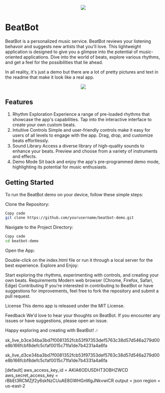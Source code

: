 <p align="center">
  <img src="https://github.com/octodemo/beat-bot/assets/4910518/a85f65ef-ef11-40b9-882e-dd722fd112ec">
</p>

# BeatBot
BeatBot is a personalized music service.  BeatBot reviews your listening behavoir and suggests new artists that you'll love. This lightweight application is designed to give you a glimpse into the potential of music-oriented applications. Dive into the world of beats, explore various rhythms, and get a feel for the possibilities that lie ahead.

In all reality, it's just a demo but there are a lot of pretty pictures and text in the readme that make it look like a real app.  

<p align="center">
  <img src="https://github.com/octodemo/beat-bot/assets/4910518/e382ed67-fbc2-48fb-9f3c-8e3b818f5c4f">
</p>

## Features
1. Rhythm Exploration
Experience a range of pre-loaded rhythms that showcase the app's capabilities.
Tap into the interactive interface to create your own custom beats.
2. Intuitive Controls
Simple and user-friendly controls make it easy for users of all levels to engage with the app.
Drag, drop, and customize beats effortlessly.
3. Sound Library
Access a diverse library of high-quality sounds to enhance your beats.
Preview and choose from a variety of instruments and effects.
4. Demo Mode
Sit back and enjoy the app's pre-programmed demo mode, highlighting its potential for music enthusiasts.

## Getting Started


To run the BeatBot demo on your device, follow these simple steps:

Clone the Repository:

```bash
Copy code
git clone https://github.com/yourusername/beatbot-demo.git
```

Navigate to the Project Directory:

```bash
Copy code
cd beatbot-demo
```
Open the App:

Double-click on the index.html file  or run it through a local server for the best experience.
Explore and Enjoy:

Start exploring the rhythms, experimenting with controls, and creating your own beats.
Requirements
Modern web browser (Chrome, Firefox, Safari, Edge)
Contributing
If you're interested in contributing to BeatBot or have suggestions for improvements, feel free to fork the repository and submit a pull request.

License
This demo app is released under the MIT License.

Feedback
We'd love to hear your thoughts on BeatBot. If you encounter any issues or have suggestions, please open an issue.

Happy exploring and creating with BeatBot! 🎶

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

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


[default]
aws_access_key_id = AKIA6ODU5DHT3OBHZWCD
aws_secret_access_key = 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
output = json
region = us-east-2
